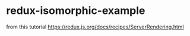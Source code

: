 # redux-isomorphic-example
from this tutorial https://redux.js.org/docs/recipes/ServerRendering.html

